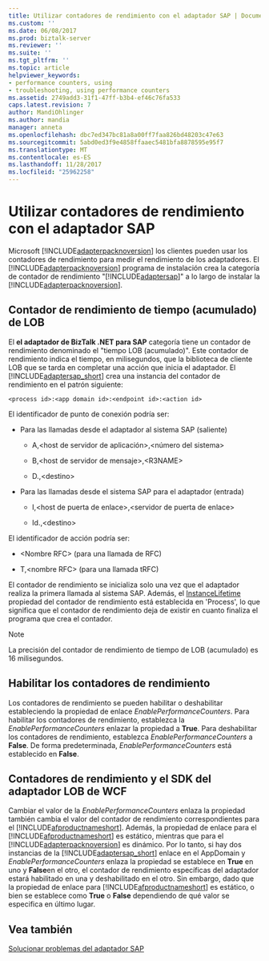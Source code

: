```yaml
---
title: Utilizar contadores de rendimiento con el adaptador SAP | Documentos de Microsoft
ms.custom: ''
ms.date: 06/08/2017
ms.prod: biztalk-server
ms.reviewer: ''
ms.suite: ''
ms.tgt_pltfrm: ''
ms.topic: article
helpviewer_keywords:
- performance counters, using
- troubleshooting, using performance counters
ms.assetid: 2749add3-31f1-47ff-b3b4-ef46c76fa533
caps.latest.revision: 7
author: MandiOhlinger
ms.author: mandia
manager: anneta
ms.openlocfilehash: dbc7ed347bc81a8a00ff7faa826bd48203c47e63
ms.sourcegitcommit: 5abd0ed3f9e4858ffaaec5481bfa8878595e95f7
ms.translationtype: MT
ms.contentlocale: es-ES
ms.lasthandoff: 11/28/2017
ms.locfileid: "25962258"
---
```

# <a name="use-performance-counters-with-the-sap-adapter"></a>Utilizar contadores de rendimiento con el adaptador SAP
Microsoft [!INCLUDE[adapterpacknoversion](../../includes/adapterpacknoversion-md.md)] los clientes pueden usar los contadores de rendimiento para medir el rendimiento de los adaptadores. El [!INCLUDE[adapterpacknoversion](../../includes/adapterpacknoversion-md.md)] programa de instalación crea la categoría de contador de rendimiento "[!INCLUDE[adaptersap](../../includes/adaptersap-md.md)]" a lo largo de instalar la [!INCLUDE[adapterpacknoversion](../../includes/adapterpacknoversion-md.md)].  
  
## <a name="lob-time-cumulative-performance-counter"></a>Contador de rendimiento de tiempo (acumulado) de LOB  
 El **el adaptador de BizTalk .NET para SAP** categoría tiene un contador de rendimiento denominado el "tiempo LOB (acumulado)". Este contador de rendimiento indica el tiempo, en milisegundos, que la biblioteca de cliente LOB que se tarda en completar una acción que inicia el adaptador. El [!INCLUDE[adaptersap_short](../../includes/adaptersap-short-md.md)] crea una instancia del contador de rendimiento en el patrón siguiente:  
  
```  
<process id>:<app domain id>:<endpoint id>:<action id>  
```  
  
 El identificador de punto de conexión podría ser:  
  
-   Para las llamadas desde el adaptador al sistema SAP (saliente)  
  
    -   A,\<host de servidor de aplicación\>,\<número del sistema\>  
  
    -   B,\<host de servidor de mensaje\>,\<R3NAME\>  
  
    -   D.,\<destino\>  
  
-   Para las llamadas desde el sistema SAP para el adaptador (entrada)  
  
    -   I,\<host de puerta de enlace\>,\<servidor de puerta de enlace\>  
  
    -   Id.,\<destino\>  
  
 El identificador de acción podría ser:  
  
-   \<Nombre RFC\> (para una llamada de RFC)  
  
-   T,\<nombre RFC\> (para una llamada tRFC)  
  
 El contador de rendimiento se inicializa solo una vez que el adaptador realiza la primera llamada al sistema SAP. Además, el [InstanceLifetime](https://msdn.microsoft.com/library/system.diagnostics.performancecounter.instancelifetime.aspx) propiedad del contador de rendimiento está establecida en 'Process', lo que significa que el contador de rendimiento deja de existir en cuanto finaliza el programa que crea el contador.
  
> [!NOTE]
>  La precisión del contador de rendimiento de tiempo de LOB (acumulado) es 16 milisegundos.  
  
## <a name="enabling-performance-counters"></a>Habilitar los contadores de rendimiento  
 Los contadores de rendimiento se pueden habilitar o deshabilitar estableciendo la propiedad de enlace *EnablePerformanceCounters*. Para habilitar los contadores de rendimiento, establezca la *EnablePerformanceCounters* enlazar la propiedad a **True**. Para deshabilitar los contadores de rendimiento, establezca *EnablePerformanceCounters* a **False**. De forma predeterminada, *EnablePerformanceCounters* está establecido en **False**.  
  
## <a name="performance-counters-and-the-wcf-lob-adapter-sdk"></a>Contadores de rendimiento y el SDK del adaptador LOB de WCF  
 Cambiar el valor de la *EnablePerformanceCounters* enlaza la propiedad también cambia el valor del contador de rendimiento correspondientes para el [!INCLUDE[afproductnameshort](../../includes/afproductnameshort-md.md)]. Además, la propiedad de enlace para el [!INCLUDE[afproductnameshort](../../includes/afproductnameshort-md.md)] es estático, mientras que para el [!INCLUDE[adapterpacknoversion](../../includes/adapterpacknoversion-md.md)] es dinámico. Por lo tanto, si hay dos instancias de la [!INCLUDE[adaptersap_short](../../includes/adaptersap-short-md.md)] enlace en el AppDomain y *EnablePerformanceCounters* enlaza la propiedad se establece en **True** en uno y **False**en el otro, el contador de rendimiento específicas del adaptador estará habilitado en una y deshabilitado en el otro. Sin embargo, dado que la propiedad de enlace para [!INCLUDE[afproductnameshort](../../includes/afproductnameshort-md.md)] es estático, o bien se establece como **True** o **False** dependiendo de qué valor se especifica en último lugar.  
  
## <a name="see-also"></a>Vea también  

[Solucionar problemas del adaptador SAP](../../adapters-and-accelerators/adapter-sap/troubleshoot-the-sap-adapter.md)